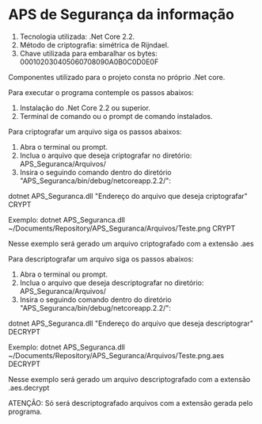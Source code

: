 # APS de Segurança da informação

1) Tecnologia utilizada: .Net Core 2.2.
2) Método de criptografia: simétrica de Rijndael.
3) Chave utilizada para embaralhar os bytes: 000102030405060708090A0B0C0D0E0F

Componentes utilizado para o projeto consta no próprio .Net core.

Para executar o programa contemple os passos abaixos:

1) Instalação do .Net Core 2.2 ou superior.
2) Terminal de comando ou o prompt de comando instalados.

Para criptografar um arquivo siga os passos abaixos:

1) Abra o terminal ou prompt.
2) Inclua o arquivo que deseja criptografar no diretório: APS_Seguranca/Arquivos/
3) Insira o seguindo comando dentro do diretório "APS_Seguranca/bin/debug/netcoreapp.2.2/": 

dotnet APS_Seguranca.dll "Endereço do arquivo que deseja criptografar" CRYPT

Exemplo: dotnet APS_Seguranca.dll ~/Documents/Repository/APS_Seguranca/Arquivos/Teste.png CRYPT

Nesse exemplo será gerado um arquivo criptografado com a extensão .aes

Para descriptografar um arquivo siga os passos abaixos:

1) Abra o terminal ou prompt.
2) Inclua o arquivo que deseja descriptografar no diretório: APS_Seguranca/Arquivos/
3) Insira o seguindo comando dentro do diretório "APS_Seguranca/bin/debug/netcoreapp.2.2/": 

dotnet APS_Seguranca.dll "Endereço do arquivo que deseja descriptograr" DECRYPT

Exemplo: dotnet APS_Seguranca.dll ~/Documents/Repository/APS_Seguranca/Arquivos/Teste.png.aes DECRYPT

Nesse exemplo será gerado um arquivo descriptografado com a extensão .aes.decrypt

ATENÇÃO: Só será descriptografado arquivos com a extensão gerada pelo programa.
